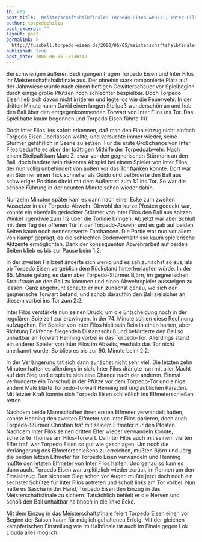 ```yaml
---
ID: 406
post_title: 'Meisterschaftshalbfinale: Torpedo Eisen &#8211; Inter Filos 2:2 (6:5 n.E.)'
author: torpedophilip
post_excerpt: ""
layout: post
permalink: >
  http://fussball.torpedo-eisen.de/2000/06/05/meisterschaftshalbfinale-torpedo-eisen-inter-filos-22-65-n-e/
published: true
post_date: 2000-06-05 18:30:42
---
```

Bei schwierigen äußeren Bedingungen trugen Torpedo Eisen und Inter Filos ihr Meisterschaftshalbfinale aus. Der ohnehin stark ramponierte Platz auf der Jahnwiese wurde nach einem heftigen Gewitterschauer vor Spielbeginn durch einige große Pfützen noch schlechter bespielbar. Doch Torpedo Eisen ließ sich davon nicht irritieren und legte los wie die Feuerwehr. In der dritten Minute nahm David einen langen Steilpaß wunderschön an und hob den Ball über den entgegenkommenden Torwart von Inter Filos ins Tor. Das Spiel hatte kaum begonnen und Torpedo Eisen führte 1:0.

Doch Inter Filos lies sofort erkennen, daß man den Finaleinzug nicht einfach Torpedo Eisen überlassen wollte, und versuchte immer wieder, seine Stürmer gefährlich in Szene zu setzen. Für die erste Großchance von Inter Filos bedurfte es aber der kräftigen Mithilfe der Torpedoabwehr. Nach einem Steilpaß kam Marc Z. zwar vor den gegnerischen Stürmern an den Ball, doch landete sein riskantes Abspiel bei einem Spieler von Inter Filos, der nun völlig unbehindert von außen vor das Tor flanken konnte. Dort war ein Stürmer einen Tick schneller als Guido und beförderte den Ball aus schwieriger Position direkt mit dem Außenrist zum 1:1 ins Tor. So war die schöne Führung in der neunten Minute schon wieder dahin.

Nur zehn Minuten später kam es dann nach einer Ecke zum zweiten Aussetzer in der Torpedo-Abwehr. Obwohl der kurze Pfosten gedeckt war, konnte ein ebenfalls gedeckter Stürmer von Inter Filos den Ball aus spitzen Winkel irgendwie zum 1:2 über die Torlinie bringen. Ab jetzt war aber Schluß mit dem Tag der offenen Tür in der Torpedo-Abwehr und es gab auf beiden Seiten kaum noch nennenswerte Torchancen. Die Partie war nun vor allem von Kampf geprägt, da die schlechten Bodenverhältnisse kaum spielerische Aktzente ermöglichten. Dank der konsequenten Abwehrarbeit auf beiden Seiten blieb es bis zur Pause beim 1:2. 

In der zweiten Halbzeit änderte sich wenig und es sah zunächst so aus, als ob Torpedo Eisen vergeblich dem Rückstand hinterherlaufen würde. In der 65. Minute gelang es dann aber Torpedo-Stürmer Björn, im gegnerischen Straufraum an den Ball zu kommen und einen Abwehrspieler aussteigen zu lassen. Ganz abgebrüht schaute er nun zunächst genau, wo sich der gegnerische Torwart befand, und schob daraufhin den Ball zielsicher an diesem vorbei ins Tor zum 2:2. 

Inter Filos verstärkte nun seinen Druck, um die Entscheidung noch in der regulären Spielzeit zur erzwingen. In der 74. Minute schien diese Rechnung aufzugehen. Ein Spieler von Inter Filos hielt sein Bein in einen harten, aber Richtung Eckfahne fliegenden Distanzschuß und beförderte den Ball so unhaltbar an Torwart Henning vorbei in das Torpedo-Tor. Allerdings stand ein anderer Spieler von Inter Filos im Abseits, weshalb das Tor nicht anerkannt wurde. So blieb es bis zur 90. Minute beim 2:2. 

In der Verlängerung tat sich dann zunächst nicht sehr viel. Die letzten zehn Minuten hatten es allerdings in sich. Inter Filos drängte nun mit aller Macht auf den Sieg und erspielte sich eine Chance nach der anderen. Einmal verhungerte ein Torschuß in der Pfütze vor dem Torpedo-Tor und einige andere Male klärte Torpedo-Torwart Henning mit unglaublichen Paraden. Mit letzter Kraft konnte sich Torpedo Eisen schließlich ins Elfmeterschießen retten. 

Nachdem beide Mannschaften ihren ersten Elfmeter verwandelt hatten, konnte Henning den zweiten Elfmeter von Inter Filos parieren, doch auch Torpedo-Stürmer Christian traf mit seinem Elfmeter nur den Pfosten. Nachdem Inter Filos seinen dritten Elfer wieder verwandeln konnte, scheiterte Thomas am Filos-Torwart. Da Inter Filos auch mit seinem vierten Elfer traf, war Torpedo Eisen so gut wie geschlagen. Um noch die Verlängerung des Elfmeterschießens zu erreichen, mußten Björn und Jörg die beiden letzen Elfmeter für Torpedo Eisen verwandeln und Henning mußte den letzten Elfmeter von Inter Filos halten. Und genau so kam es dann auch. Torpedo Eisen war urplötzlich wieder zurück im Rennen um den Finaleinzug. Den sicheren Sieg schon vor Augen mußte jetzt doch noch ein sechster Schütze für Inter Filos antreten und schoß links am Tor vorbei. Nun hatte es Sascha in der Hand, Torpedo Eisen den Einzug in das Meisterschaftsfinale zu sichern. Tatsächlich behielt er die Nerven und schoß den Ball unhaltbar halbhoch in die linke Ecke. 

Mit dem Einzug in das Meisterschaftsfinale feiert Torpedo Eisen einen vor Beginn der Saison kaum für möglich gehaltenen Erfolg. Mit der gleichen kämpferischen Einstellung wie im Halbfinale ist auch im Finale gegen Lok Libuda alles möglich.